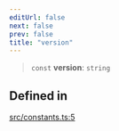```yaml
---
editUrl: false
next: false
prev: false
title: "version"
---
```


> `const` **version**: `string`

## Defined in

[src/constants.ts:5](https://github.com/fabricjs/fabric.js/blob/8748628df7e9de00ba77413bfc3ad9e9fe9d4f30/src/constants.ts#L5)
